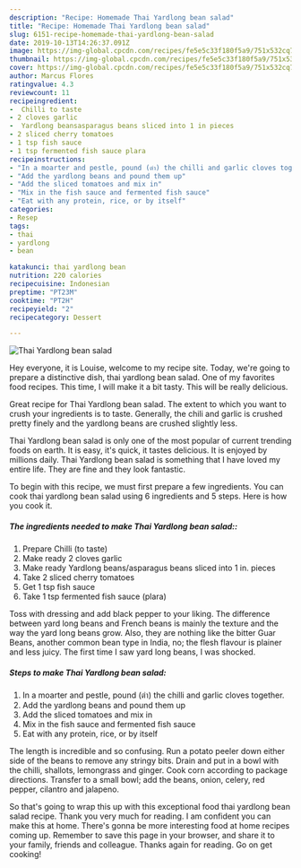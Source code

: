```yaml
---
description: "Recipe: Homemade Thai Yardlong bean salad"
title: "Recipe: Homemade Thai Yardlong bean salad"
slug: 6151-recipe-homemade-thai-yardlong-bean-salad
date: 2019-10-13T14:26:37.091Z
image: https://img-global.cpcdn.com/recipes/fe5e5c33f180f5a9/751x532cq70/thai-yardlong-bean-salad-recipe-main-photo.jpg
thumbnail: https://img-global.cpcdn.com/recipes/fe5e5c33f180f5a9/751x532cq70/thai-yardlong-bean-salad-recipe-main-photo.jpg
cover: https://img-global.cpcdn.com/recipes/fe5e5c33f180f5a9/751x532cq70/thai-yardlong-bean-salad-recipe-main-photo.jpg
author: Marcus Flores
ratingvalue: 4.3
reviewcount: 11
recipeingredient:
-  Chilli to taste
- 2 cloves garlic
-  Yardlong beansasparagus beans sliced into 1 in pieces
- 2 sliced cherry tomatoes
- 1 tsp fish sauce
- 1 tsp fermented fish sauce plara
recipeinstructions:
- "In a moarter and pestle, pound (ตำ) the chilli and garlic cloves together."
- "Add the yardlong beans and pound them up"
- "Add the sliced tomatoes and mix in"
- "Mix in the fish sauce and fermented fish sauce"
- "Eat with any protein, rice, or by itself"
categories:
- Resep
tags:
- thai
- yardlong
- bean

katakunci: thai yardlong bean
nutrition: 220 calories
recipecuisine: Indonesian
preptime: "PT23M"
cooktime: "PT2H"
recipeyield: "2"
recipecategory: Dessert

---
```



![Thai Yardlong bean salad](https://img-global.cpcdn.com/recipes/fe5e5c33f180f5a9/751x532cq70/thai-yardlong-bean-salad-recipe-main-photo.jpg)

Hey everyone, it is Louise, welcome to my recipe site. Today, we're going to prepare a distinctive dish, thai yardlong bean salad. One of my favorites food recipes. This time, I will make it a bit tasty. This will be really delicious.

Great recipe for Thai Yardlong bean salad. The extent to which you want to crush your ingredients is to taste. Generally, the chili and garlic is crushed pretty finely and the yardlong beans are crushed slightly less.

Thai Yardlong bean salad is only one of the most popular of current trending foods on earth. It is easy, it's quick, it tastes delicious. It is enjoyed by millions daily. Thai Yardlong bean salad is something that I have loved my entire life. They are fine and they look fantastic.


To begin with this recipe, we must first prepare a few ingredients. You can cook thai yardlong bean salad using 6 ingredients and 5 steps. Here is how you cook it.

##### The ingredients needed to make Thai Yardlong bean salad::

1. Prepare  Chilli (to taste)
1. Make ready 2 cloves garlic
1. Make ready  Yardlong beans/asparagus beans sliced into 1 in. pieces
1. Take 2 sliced cherry tomatoes
1. Get 1 tsp fish sauce
1. Take 1 tsp fermented fish sauce (plara)


Toss with dressing and add black pepper to your liking. The difference between yard long beans and French beans is mainly the texture and the way the yard long beans grow. Also, they are nothing like the bitter Guar Beans, another common bean type in India, no; the flesh flavour is plainer and less juicy. The first time I saw yard long beans, I was shocked. 

##### Steps to make Thai Yardlong bean salad:

1. In a moarter and pestle, pound (ตำ) the chilli and garlic cloves together.
1. Add the yardlong beans and pound them up
1. Add the sliced tomatoes and mix in
1. Mix in the fish sauce and fermented fish sauce
1. Eat with any protein, rice, or by itself


The length is incredible and so confusing. Run a potato peeler down either side of the beans to remove any stringy bits. Drain and put in a bowl with the chilli, shallots, lemongrass and ginger. Cook corn according to package directions. Transfer to a small bowl; add the beans, onion, celery, red pepper, cilantro and jalapeno. 

So that's going to wrap this up with this exceptional food thai yardlong bean salad recipe. Thank you very much for reading. I am confident you can make this at home. There's gonna be more interesting food at home recipes coming up. Remember to save this page in your browser, and share it to your family, friends and colleague. Thanks again for reading. Go on get cooking!
